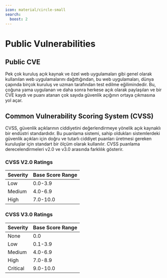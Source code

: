 ```yaml
---
icon: material/circle-small
search:
  boost: 2
---
```


# Public Vulnerabilities

## Public CVE

Pek çok kuruluş açık kaynak ve özel web uygulamaları gibi genel olarak kullanılan web uygulamalarını dağıttığından, bu web uygulamaları, dünya çapında birçok kuruluş ve uzman tarafından test edilme eğilimindedir. Bu, çoğuna yama uygulanan ve daha sonra herkese açık olarak paylaşılan ve bir CVE kaydı ve puanı atanan çok sayıda güvenlik açığının ortaya çıkmasına yol açar.

## Common Vulnerability Scoring System (CVSS)

CVSS, güvenlik açıklarının ciddiyetini değerlendirmeye yönelik açık kaynaklı bir endüstri standardıdır. Bu puanlama sistemi, sahip oldukları sistemlerdeki güvenlik açıkları için doğru ve tutarlı ciddiyet puanları üretmesi gereken kuruluşlar için standart bir ölçüm olarak kullanılır. CVSS puanlama derecelendirmeleri v2.0 ve v3.0 arasında farklılık gösterir.

### CVSS V2.0 Ratings

| Severity | Base Score Range |
|:---|:---|
| Low | 0.0-3.9 |
| Medium | 4.0-6.9 |
| High | 7.0-10.0 |

### CVSS V3.0 Ratings

| Severity | Base Score Range |
|:---|:---|
| None | 0.0 |
| Low | 0.1-3.9 |
| Medium | 4.0-6.9 |
| High | 7.0-8.9 |
| Critical | 9.0-10.0 |
